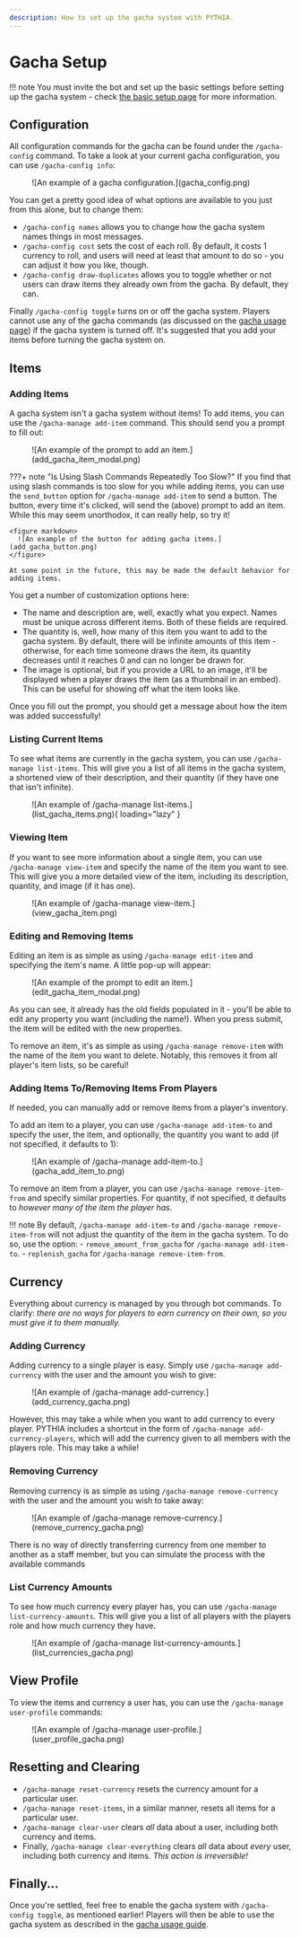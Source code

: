 ```yaml
---
description: How to set up the gacha system with PYTHIA.
---
```


# Gacha Setup

!!! note
    You must invite the bot and set up the basic settings before setting up the gacha system - check [the basic setup page](basic_setup.md) for more information.

## Configuration

All configuration commands for the gacha can be found under the `/gacha-config` command. To take a look at your current gacha configuration, you can use `/gacha-config info`:

<figure markdown>
  ![An example of a gacha configuration.](gacha_config.png)
</figure>

You can get a pretty good idea of what options are available to you just from this alone, but to change them:
- `/gacha-config names` allows you to change how the gacha system names things in most messages.
- `/gacha-config cost` sets the cost of each roll. By default, it costs 1 currency to roll, and users will need at least that amount to do so - you can adjust it how you like, though.
- `/gacha-config draw-duplicates` allows you to toggle whether or not users can draw items they already own from the gacha. By default, they can.

Finally `/gacha-config toggle` turns on or off the gacha system. Players cannot use any of the gacha commands (as discussed on the [gacha usage page](gacha.md)) if the gacha system is turned off. It's suggested that you add your items before turning the gacha system on.

## Items

### Adding Items

A gacha system isn't a gacha system without items! To add items, you can use the `/gacha-manage add-item` command. This should send you a prompt to fill out:

<figure markdown>
  ![An example of the prompt to add an item.](add_gacha_item_modal.png)
</figure>

???+ note "Is Using Slash Commands Repeatedly Too Slow?"
    If you find that using slash commands is too slow for you while adding items, you can use the `send_button` option for `/gacha-manage add-item` to send a button. The button, every time it's clicked, will send the (above) prompt to add an item. While this may seem unorthodox, it can really help, so try it!

    <figure markdown>
      ![An example of the button for adding gacha items.](add_gacha_button.png)
    </figure>

    At some point in the future, this may be made the default behavior for adding items.

You get a number of customization options here:
- The name and description are, well, exactly what you expect. Names must be unique across different items. Both of these fields are required.
- The quantity is, well, how many of this item you want to add to the gacha system. By default, there will be infinite amounts of this item - otherwise, for each time someone draws the item, its quantity decreases until it reaches 0 and can no longer be drawn for.
- The image is optional, but if you provide a URL to an image, it'll be displayed when a player draws the item (as a thumbnail in an embed). This can be useful for showing off what the item looks like.

Once you fill out the prompt, you should get a message about how the item was added successfully!

### Listing Current Items

To see what items are currently in the gacha system, you can use `/gacha-manage list-items`. This will give you a list of all items in the gacha system, a shortened view of their description, and their quantity (if they have one that isn't infinite).

<figure markdown>
  ![An example of /gacha-manage list-items.](list_gacha_items.png){ loading="lazy" }
</figure>

### Viewing Item

If you want to see more information about a single item, you can use `/gacha-manage view-item` and specify the name of the item you want to see. This will give you a more detailed view of the item, including its description, quantity, and image (if it has one).

<figure markdown>
  ![An example of /gacha-manage view-item.](view_gacha_item.png)
</figure>

### Editing and Removing Items

Editing an item is as simple as using `/gacha-manage edit-item` and specifying the item's name. A little pop-up will appear:

<figure markdown>
  ![An example of the prompt to edit an item.](edit_gacha_item_modal.png)
</figure>

As you can see, it already has the old fields populated in it - you'll be able to edit any property you want (including the name!). When you press submit, the item will be edited with the new properties.

To remove an item, it's as simple as using `/gacha-manage remove-item` with the name of the item you want to delete. Notably, this removes it from all player's item lists, so be careful!

### Adding Items To/Removing Items From Players

If needed, you can manually add or remove items from a player's inventory.

To add an item to a player, you can use `/gacha-manage add-item-to` and specify the user, the item, and optionally, the quantity you want to add (if not specified, it defaults to 1):

<figure markdown>
  ![An example of /gacha-manage add-item-to.](gacha_add_item_to.png)
</figure>

To remove an item from a player, you can use `/gacha-manage remove-item-from` and specify similar properties. For quantity, if not specified, it defaults to *however many of the item the player has*.

!!! note
    By default, `/gacha-manage add-item-to` and `/gacha-manage remove-item-from` will not adjust the quantity of the item in the gacha system. To do so, use the option:
    - `remove_amount_from_gacha` for `/gacha-manage add-item-to`.
    - `replenish_gacha` for `/gacha-manage remove-item-from`.

## Currency

Everything about currency is managed by you through bot commands. To clarify: *there are no ways for players to earn currency on their own, so you must give it to them manually.*

### Adding Currency

Adding currency to a single player is easy. Simply use `/gacha-manage add-currency` with the user and the amount you wish to give:

<figure markdown>
  ![An example of /gacha-manage add-currency.](add_currency_gacha.png)
</figure>

However, this may take a while when you want to add currency to every player. PYTHIA includes a shortcut in the form of `/gacha-manage add-currency-players`, which will add the currency given to all members with the players role. This may take a while!

### Removing Currency

Removing currency is as simple as using `/gacha-manage remove-currency` with the user and the amount you wish to take away:

<figure markdown>
  ![An example of /gacha-manage remove-currency.](remove_currency_gacha.png)
</figure>

There is no way of directly transferring currency from one member to another as a staff member, but you can simulate the process with the available commands

### List Currency Amounts

To see how much currency every player has, you can use `/gacha-manage list-currency-amounts`. This will give you a list of all players with the players role and how much currency they have.

<figure markdown>
  ![An example of /gacha-manage list-currency-amounts.](list_currencies_gacha.png)
</figure>

## View Profile

To view the items and currency a user has, you can use the `/gacha-manage user-profile` commands:

<figure markdown>
  ![An example of /gacha-manage user-profile.](user_profile_gacha.png)
</figure>

## Resetting and Clearing

- `/gacha-manage reset-currency` resets the currency amount for a particular user.
- `/gacha-manage reset-items`, in a similar manner, resets all items for a particular user.
- `/gacha-manage clear-user` clears *all* data about a user, including both currency and items.
- Finally, `/gacha-manage clear-everything` clears *all* data about *every* user, including both currency and items. _This action is irreversible!_

## Finally...

Once you're settled, feel free to enable the gacha system with `/gacha-config toggle`, as mentioned earlier! Players will then be able to use the gacha system as described in the [gacha usage guide](gacha.md).
